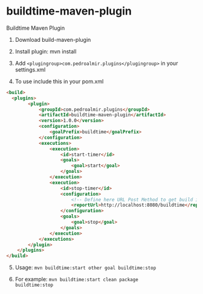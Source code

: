 buildtime-maven-plugin
======================

Buildtime Maven Plugin

1. Download build-maven-plugin

2. Install plugin: mvn install

3. Add ```<plugingroup>com.pedroalmir.plugins</plugingroup>``` in your settings.xml

4. To use include this in your pom.xml

```html
<build>
  <plugins>
		<plugin>
			<groupId>com.pedroalmir.plugins</groupId>
			<artifactId>buildtime-maven-plugin</artifactId>
			<version>1.0.0</version>
			<configuration>
				<goalPrefix>buildtime</goalPrefix>
			</configuration>
			<executions>
				<execution>
					<id>start-timer</id>
					<goals>
						<goal>start</goal>
					</goals>
				</execution>
				<execution>
					<id>stop-timer</id>
					<configuration>
						<!-- Define here URL Post Method to get build informations -->
						<reportUrl>http://localhost:8080/buildtime</reportUrl>
					</configuration>
					<goals>
						<goal>stop</goal>
					</goals>
				</execution>
			</executions>
		</plugin>
	</plugins>
</build>
```
5. Usage: <code>mvn buildtime:start other goal buildtime:stop </code>

6. For example: <code>mvn buildtime:start clean package buildtime:stop</code>


